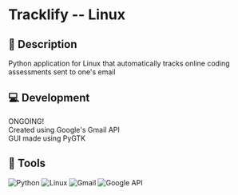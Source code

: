 # **Tracklify -- Linux**

## 📜 Description
Python application for Linux that automatically tracks online coding assessments sent to one's email

## 💻 Development
ONGOING!\
Created using Google's Gmail API\
GUI made using PyGTK

## 🔨 Tools
![Python](https://img.shields.io/badge/python-3670A0?style=for-the-badge&logo=python&logoColor=ffdd54)
![Linux](https://img.shields.io/badge/Linux-FCC624?style=for-the-badge&logo=linux&logoColor=black)
![Gmail](https://img.shields.io/badge/Gmail-D14836?style=for-the-badge&logo=gmail&logoColor=white)
![Google API](https://img.shields.io/badge/Google_Cloud-4285F4?style=for-the-badge&logo=google-cloud&logoColor=white)
